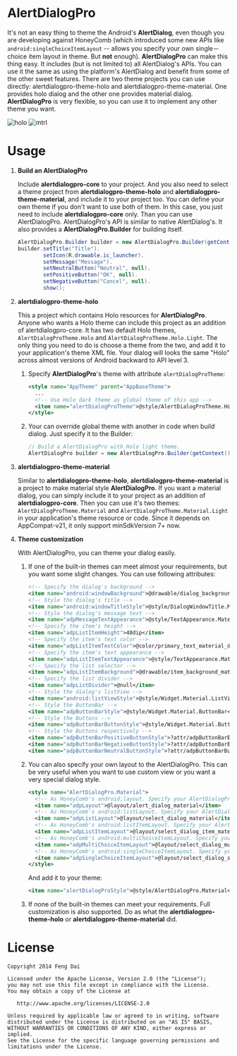 AlertDialogPro
==============

It's not an easy thing to theme the Android's **AlertDialog**, even though you are developing against HoneyComb (which introduced some new APIs like ```android:singleChoiceItemLayout``` -- allows you specify your own single－choice item layout in theme. But **not** enough). **AlertDialogPro** can make this thing easy. It includes (but is not limited to) all AlertDialog's APIs. You can use it the same as using the platform's AlertDialog and benefit from some of the other sweet features. There are two theme projects you can use directly: alertdialogpro-theme-holo and alertdialogpro-theme-material. One provides holo dialog and the other one provides material dialog. **AlertDialogPro** is very flexible, so you can use it to implement any other theme you want.

   ![holo](https://github.com/fengdai/AlertDialogPro/blob/master/image/holo_light_dialog_only.png)
   ![mtrl](https://github.com/fengdai/AlertDialogPro/blob/master/image/material_light_dialog_only.png)


Usage
=====

1. **Build an AlertDialogPro**

   Include **alertdialogpro-core** to your project. And you also need to select a theme project from **alertdialogpro-theme-holo** and **alertdialogpro-theme-material**, and include it to your project too. You can define your own theme if you don't want to use both of them. In this case, you just need to include **alertdialogpro-core** only. Than you can use AlertDialogPro. AlertDialogPro's API is similar to native AlertDialog's. It also provides a **AlertDialogPro.Builder** for building itself.
   ```java
   AlertDialogPro.Builder builder = new AlertDialogPro.Builder(getContext());
   builder.setTitle("Title").
           setIcon(R.drawable.ic_launcher).
           setMessage("Message").
           setNeutralButton("Neutral", null).
           setPositiveButton("OK", null).
           setNegativeButton("Cancel", null).
           show();
   ```

2. **alertdialogpro-theme-holo**
   
   This a project which contains Holo resources for **AlertDialogPro**. Anyone who wants a Holo theme can include this project as an addition of alertdialogpro-core. It has two default Holo themes, ```AlertDialogProTheme.Holo``` and ```AlertDialogProTheme.Holo.Light```. The only thing you need to do is choose a theme from the two, and add it to your application's theme XML file. Your dialog will looks the same "Holo" across almost versions of Android backward to API level 3.
   1. Specify **AlertDialogPro**'s theme with attribute ```alertDialogProTheme```:

      ```xml
      <style name="AppTheme" parent="AppBaseTheme">
        ...
        <!-- Use Holo dark theme as global theme of this app -->
        <item name="alertDialogProTheme">@style/AlertDialogProTheme.Holo</item>
      </style>
      ```
   2. Your can override global theme with another in code when build dialog. Just specify it to the Builder:

      ```java
      // Build a AlertDialogPro with Holo light theme.
      AlertDialogPro builder = new AlertDialogPro.Builder(getContext(), R.style.AlertDialogProTheme_Holo_Light);
      ```
   
3. **alertdialogpro-theme-material**

   Similar to **alertdialogpro-theme-holo**, **alertdialogpro-theme-material** is a project to make material style **AlertDialogPro**. If you want a material dialog, you can simply include it to your project as an addition of **alertdialogpro-core**. Then you can use it's two themes: ```AlertDialogProTheme.Material``` and ```AlertDialogProTheme.Material.Light``` in your application's theme resource or code. Since it depends on AppCompat-v21, it only support minSdkVersion 7+ now.
   
4. **Theme customization**

   With AlertDialogPro, you can theme your dialog easily.

   1. If one of the built-in themes can meet almost your requirements, but you want some slight changes. You can use following attributes:

      ```xml
      <!-- Specify the dialog's background -->
      <item name="android:windowBackground">@drawable/dialog_background_material_dark</item>
      <!-- Style the dialog's title -->
      <item name="android:windowTitleStyle">@style/DialogWindowTitle.Material</item>
      <!-- Style the dialog's message text -->
      <item name="adpMessageTextAppearance">@style/TextAppearance.Material.Subhead</item>
      <!-- Specify the item's height -->
      <item name="adpListItemHeight">48dip</item>
      <!-- Specify the item's text color -->
      <item name="adpListItemTextColor">@color/primary_text_material_dark</item>
      <!-- Specify the item's text appearance -->
      <item name="adpListItemTextAppearance">@style/TextAppearance.Material.Subhead</item>
      <!-- Specify the list selector -->
      <item name="adpListItemBackground">@drawable/item_background_material_dark</item>
      <!-- Specify the list divider -->
      <item name="adpListDivider">@null</item>
      <!-- Style the dialog's listView -->
      <item name="android:listViewStyle">@style/Widget.Material.ListView</item>
      <!-- Style the ButtonBar -->
      <item name="adpButtonBarStyle">@style/Widget.Material.ButtonBar</item>
      <!-- Style the Buttons -->
      <item name="adpButtonBarButtonStyle">@style/Widget.Material.Button</item>
      <!-- Style the Buttons respectively -->
      <item name="adpButtonBarPositiveButtonStyle">?attr/adpButtonBarButtonStyle</item>
      <item name="adpButtonBarNegativeButtonStyle">?attr/adpButtonBarButtonStyle</item>
      <item name="adpButtonBarNeutralButtonStyle">?attr/adpButtonBarButtonStyle</item>
      ```
   
   2. You can also specify your own layout to the AlertDialogPro. This can be very useful when you want to use custom view or you want a very special dialog style.

      ```xml
      <style name="AlertDialogPro.Material">
        <!-- As HoneyComb's android:layout. Specify your AlertDialogPro's layout -->
        <item name="adpLayout">@layout/alert_dialog_material</item>
        <!-- As HoneyComb's android:listLayout. Specify your AlertDialogPro's ListView layout. -->
        <item name="adpListLayout">@layout/select_dialog_material</item>
        <!-- As HoneyComb's android:listItemLayout. Specify your AlertDialogPro's list item layout. -->
        <item name="adpListItemLayout">@layout/select_dialog_item_material</item>
        <!-- As HoneyComb's android:multiChoiceItemLayout. Specify your AlertDialogPro's multi choice list item layout. -->
        <item name="adpMultiChoiceItemLayout">@layout/select_dialog_multichoice_material</item>
        <!-- As HoneyComb's android:singleChoiceItemLayout. Specify your AlertDialogPro's single choice list item layout. -->
        <item name="adpSingleChoiceItemLayout">@layout/select_dialog_singlechoice_material</item>
      </style>
      ```
      And add it to your theme:
   
      ```xml
      <item name="alertDialogProStyle">@style/AlertDialogPro.Material</item>
      ```

   3. If none of the built-in themes can meet your requirements. Full customization is also supported. Do as what the **alertdialogpro-theme-holo** or **alertdialogpro-theme-material** did.
   
License
=======

    Copyright 2014 Feng Dai

    Licensed under the Apache License, Version 2.0 (the "License");
    you may not use this file except in compliance with the License.
    You may obtain a copy of the License at

       http://www.apache.org/licenses/LICENSE-2.0

    Unless required by applicable law or agreed to in writing, software
    distributed under the License is distributed on an "AS IS" BASIS,
    WITHOUT WARRANTIES OR CONDITIONS OF ANY KIND, either express or implied.
    See the License for the specific language governing permissions and
    limitations under the License.
